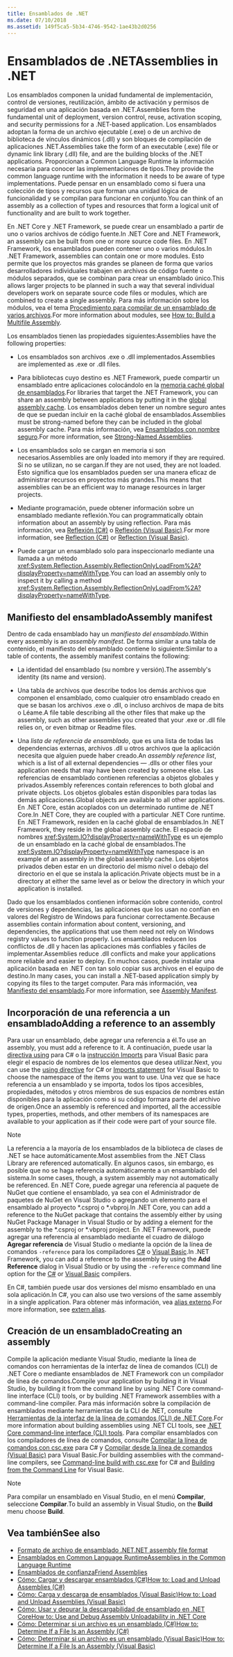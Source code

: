 ```yaml
---
title: Ensamblados de .NET
ms.date: 07/10/2018
ms.assetid: 149f5ca5-5b34-4746-9542-1ae43b2d0256
---
```

# <a name="assemblies-in-net"></a><span data-ttu-id="97c95-102">Ensamblados de .NET</span><span class="sxs-lookup"><span data-stu-id="97c95-102">Assemblies in .NET</span></span>

<span data-ttu-id="97c95-103">Los ensamblados componen la unidad fundamental de implementación, control de versiones, reutilización, ámbito de activación y permisos de seguridad en una aplicación basada en .NET.</span><span class="sxs-lookup"><span data-stu-id="97c95-103">Assemblies form the fundamental unit of deployment, version control, reuse, activation scoping, and security permissions for a .NET-based application.</span></span> <span data-ttu-id="97c95-104">Los ensamblados adoptan la forma de un archivo ejecutable (.exe) o de un archivo de biblioteca de vínculos dinámicos (.dll) y son bloques de compilación de aplicaciones .NET.</span><span class="sxs-lookup"><span data-stu-id="97c95-104">Assemblies take the form of an executable (.exe) file or dynamic link library (.dll) file, and are the building blocks of the .NET applications.</span></span> <span data-ttu-id="97c95-105">Proporcionan a Common Language Runtime la información necesaria para conocer las implementaciones de tipos.</span><span class="sxs-lookup"><span data-stu-id="97c95-105">They provide the common language runtime with the information it needs to be aware of type implementations.</span></span> <span data-ttu-id="97c95-106">Puede pensar en un ensamblado como si fuera una colección de tipos y recursos que forman una unidad lógica de funcionalidad y se compilan para funcionar en conjunto.</span><span class="sxs-lookup"><span data-stu-id="97c95-106">You can think of an assembly as a collection of types and resources that form a logical unit of functionality and are built to work together.</span></span>

<span data-ttu-id="97c95-107">En .NET Core y .NET Framework, se puede crear un ensamblado a partir de uno o varios archivos de código fuente.</span><span class="sxs-lookup"><span data-stu-id="97c95-107">In .NET Core and .NET Framework, an assembly can be built from one or more source code files.</span></span> <span data-ttu-id="97c95-108">En .NET Framework, los ensamblados pueden contener uno o varios módulos.</span><span class="sxs-lookup"><span data-stu-id="97c95-108">In .NET Framework, assemblies can contain one or more modules.</span></span> <span data-ttu-id="97c95-109">Esto permite que los proyectos más grandes se planeen de forma que varios desarrolladores individuales trabajen en archivos de código fuente o módulos separados, que se combinan para crear un ensamblado único.</span><span class="sxs-lookup"><span data-stu-id="97c95-109">This allows larger projects to be planned in such a way that several individual developers work on separate source code files or modules, which are combined to create a single assembly.</span></span> <span data-ttu-id="97c95-110">Para más información sobre los módulos, vea el tema [Procedimiento para compilar de un ensamblado de varios archivos](../../framework/app-domains/how-to-build-a-multifile-assembly.md).</span><span class="sxs-lookup"><span data-stu-id="97c95-110">For more information about modules, see [How to: Build a Multifile Assembly](../../framework/app-domains/how-to-build-a-multifile-assembly.md).</span></span>

<span data-ttu-id="97c95-111">Los ensamblados tienen las propiedades siguientes:</span><span class="sxs-lookup"><span data-stu-id="97c95-111">Assemblies have the following properties:</span></span>

- <span data-ttu-id="97c95-112">Los ensamblados son archivos .exe o .dll implementados.</span><span class="sxs-lookup"><span data-stu-id="97c95-112">Assemblies are implemented as .exe or .dll files.</span></span>

- <span data-ttu-id="97c95-113">Para bibliotecas cuyo destino es .NET Framework, puede compartir un ensamblado entre aplicaciones colocándolo en la [memoria caché global de ensamblados](../../framework/app-domains/gac.md).</span><span class="sxs-lookup"><span data-stu-id="97c95-113">For libraries that target the .NET Framework, you can share an assembly between applications by putting it in the [global assembly cache](../../framework/app-domains/gac.md).</span></span> <span data-ttu-id="97c95-114">Los ensamblados deben tener un nombre seguro antes de que se puedan incluir en la caché global de ensamblados.</span><span class="sxs-lookup"><span data-stu-id="97c95-114">Assemblies must be strong-named before they can be included in the global assembly cache.</span></span> <span data-ttu-id="97c95-115">Para más información, vea [Ensamblados con nombre seguro](../../framework/app-domains/strong-named-assemblies.md).</span><span class="sxs-lookup"><span data-stu-id="97c95-115">For more information, see [Strong-Named Assemblies](../../framework/app-domains/strong-named-assemblies.md).</span></span>

- <span data-ttu-id="97c95-116">Los ensamblados solo se cargan en memoria si son necesarios.</span><span class="sxs-lookup"><span data-stu-id="97c95-116">Assemblies are only loaded into memory if they are required.</span></span> <span data-ttu-id="97c95-117">Si no se utilizan, no se cargan.</span><span class="sxs-lookup"><span data-stu-id="97c95-117">If they are not used, they are not loaded.</span></span> <span data-ttu-id="97c95-118">Esto significa que los ensamblados pueden ser una manera eficaz de administrar recursos en proyectos más grandes.</span><span class="sxs-lookup"><span data-stu-id="97c95-118">This means that assemblies can be an efficient way to manage resources in larger projects.</span></span>

- <span data-ttu-id="97c95-119">Mediante programación, puede obtener información sobre un ensamblado mediante reflexión.</span><span class="sxs-lookup"><span data-stu-id="97c95-119">You can programmatically obtain information about an assembly by using reflection.</span></span> <span data-ttu-id="97c95-120">Para más información, vea [Reflexión (C#)](../../csharp/programming-guide/concepts/reflection.md) o [Reflexión (Visual Basic)](../../visual-basic/programming-guide/concepts/reflection.md).</span><span class="sxs-lookup"><span data-stu-id="97c95-120">For more information, see [Reflection (C#)](../../csharp/programming-guide/concepts/reflection.md) or [Reflection (Visual Basic)](../../visual-basic/programming-guide/concepts/reflection.md).</span></span>

- <span data-ttu-id="97c95-121">Puede cargar un ensamblado solo para inspeccionarlo mediante una llamada a un método <xref:System.Reflection.Assembly.ReflectionOnlyLoadFrom%2A?displayProperty=nameWithType>.</span><span class="sxs-lookup"><span data-stu-id="97c95-121">You can load an assembly only to inspect it by calling a method <xref:System.Reflection.Assembly.ReflectionOnlyLoadFrom%2A?displayProperty=nameWithType>.</span></span>

## <a name="assembly-manifest"></a><span data-ttu-id="97c95-122">Manifiesto del ensamblado</span><span class="sxs-lookup"><span data-stu-id="97c95-122">Assembly manifest</span></span>

<span data-ttu-id="97c95-123">Dentro de cada ensamblado hay un *manifiesto del ensamblado*.</span><span class="sxs-lookup"><span data-stu-id="97c95-123">Within every assembly is an *assembly manifest*.</span></span> <span data-ttu-id="97c95-124">De forma similar a una tabla de contenido, el manifiesto del ensamblado contiene lo siguiente:</span><span class="sxs-lookup"><span data-stu-id="97c95-124">Similar to a table of contents, the assembly manifest contains the following:</span></span>

- <span data-ttu-id="97c95-125">La identidad del ensamblado (su nombre y versión).</span><span class="sxs-lookup"><span data-stu-id="97c95-125">The assembly's identity (its name and version).</span></span>

- <span data-ttu-id="97c95-126">Una tabla de archivos que describe todos los demás archivos que componen el ensamblado, como cualquier otro ensamblado creado en que se basan los archivos .exe o .dll, o incluso archivos de mapa de bits o Léame.</span><span class="sxs-lookup"><span data-stu-id="97c95-126">A file table describing all the other files that make up the assembly, such as other assemblies you created that your .exe or .dll file relies on, or even bitmap or Readme files.</span></span>

- <span data-ttu-id="97c95-127">Una *lista de referencia de ensamblado*, que es una lista de todas las dependencias externas, archivos .dll u otros archivos que la aplicación necesita que alguien puede haber creado.</span><span class="sxs-lookup"><span data-stu-id="97c95-127">An *assembly reference list*, which is a list of all external dependencies — .dlls or other files your application needs that may have been created by someone else.</span></span> <span data-ttu-id="97c95-128">Las referencias de ensamblado contienen referencias a objetos globales y privados.</span><span class="sxs-lookup"><span data-stu-id="97c95-128">Assembly references contain references to both global and private objects.</span></span> <span data-ttu-id="97c95-129">Los objetos globales están disponibles para todas las demás aplicaciones.</span><span class="sxs-lookup"><span data-stu-id="97c95-129">Global objects are available to all other applications.</span></span> <span data-ttu-id="97c95-130">En .NET Core, están acoplados con un determinado runtime de .NET Core.</span><span class="sxs-lookup"><span data-stu-id="97c95-130">In .NET Core, they are coupled with a particular .NET Core runtime.</span></span> <span data-ttu-id="97c95-131">En .NET Framework, residen en la caché global de ensamblados.</span><span class="sxs-lookup"><span data-stu-id="97c95-131">In .NET Framework, they reside in the global assembly cache.</span></span> <span data-ttu-id="97c95-132">El espacio de nombres <xref:System.IO?displayProperty=nameWithType> es un ejemplo de un ensamblado en la caché global de ensamblados.</span><span class="sxs-lookup"><span data-stu-id="97c95-132">The <xref:System.IO?displayProperty=nameWithType> namespace is an example of an assembly in the global assembly cache.</span></span> <span data-ttu-id="97c95-133">Los objetos privados deben estar en un directorio del mismo nivel o debajo del directorio en el que se instala la aplicación.</span><span class="sxs-lookup"><span data-stu-id="97c95-133">Private objects must be in a directory at either the same level as or below the directory in which your application is installed.</span></span>

<span data-ttu-id="97c95-134">Dado que los ensamblados contienen información sobre contenido, control de versiones y dependencias, las aplicaciones que los usan no confían en valores del Registro de Windows para funcionar correctamente.</span><span class="sxs-lookup"><span data-stu-id="97c95-134">Because assemblies contain information about content, versioning, and dependencies, the applications that use them need not rely on Windows registry values to function properly.</span></span> <span data-ttu-id="97c95-135">Los ensamblados reducen los conflictos de .dll y hacen las aplicaciones más confiables y fáciles de implementar.</span><span class="sxs-lookup"><span data-stu-id="97c95-135">Assemblies reduce .dll conflicts and make your applications more reliable and easier to deploy.</span></span> <span data-ttu-id="97c95-136">En muchos casos, puede instalar una aplicación basada en .NET con tan solo copiar sus archivos en el equipo de destino.</span><span class="sxs-lookup"><span data-stu-id="97c95-136">In many cases, you can install a .NET-based application simply by copying its files to the target computer.</span></span> <span data-ttu-id="97c95-137">Para más información, vea [Manifiesto del ensamblado](../../framework/app-domains/assembly-manifest.md).</span><span class="sxs-lookup"><span data-stu-id="97c95-137">For more information, see [Assembly Manifest](../../framework/app-domains/assembly-manifest.md).</span></span>

## <a name="adding-a-reference-to-an-assembly"></a><span data-ttu-id="97c95-138">Incorporación de una referencia a un ensamblado</span><span class="sxs-lookup"><span data-stu-id="97c95-138">Adding a reference to an assembly</span></span>

<span data-ttu-id="97c95-139">Para usar un ensamblado, debe agregar una referencia a él.</span><span class="sxs-lookup"><span data-stu-id="97c95-139">To use an assembly, you must add a reference to it.</span></span> <span data-ttu-id="97c95-140">A continuación, puede usar la [directiva using](../../csharp/language-reference/keywords/using-directive.md) para C# o la [instrucción Imports](../../visual-basic/language-reference/statements/imports-statement-net-namespace-and-type.md) para Visual Basic para elegir el espacio de nombres de los elementos que desea utilizar.</span><span class="sxs-lookup"><span data-stu-id="97c95-140">Next, you can use the [using directive](../../csharp/language-reference/keywords/using-directive.md) for C# or [Imports statement](../../visual-basic/language-reference/statements/imports-statement-net-namespace-and-type.md) for Visual Basic to choose the namespace of the items you want to use.</span></span> <span data-ttu-id="97c95-141">Una vez que se hace referencia a un ensamblado y se importa, todos los tipos accesibles, propiedades, métodos y otros miembros de sus espacios de nombres están disponibles para la aplicación como si su código formara parte del archivo de origen.</span><span class="sxs-lookup"><span data-stu-id="97c95-141">Once an assembly is referenced and imported, all the accessible types, properties, methods, and other members of its namespaces are available to your application as if their code were part of your source file.</span></span>

> [!NOTE]
> <span data-ttu-id="97c95-142">La referencia a la mayoría de los ensamblados de la biblioteca de clases de .NET se hace automáticamente.</span><span class="sxs-lookup"><span data-stu-id="97c95-142">Most assemblies from the .NET Class Library are referenced automatically.</span></span> <span data-ttu-id="97c95-143">En algunos casos, sin embargo, es posible que no se haga referencia automáticamente a un ensamblado del sistema.</span><span class="sxs-lookup"><span data-stu-id="97c95-143">In some cases, though, a system assembly may not automatically be referenced.</span></span> <span data-ttu-id="97c95-144">En .NET Core, puede agregar una referencia al paquete de NuGet que contiene el ensamblado, ya sea con el Administrador de paquetes de NuGet en Visual Studio o agregando un elemento [<PackageReference>](../../core/tools/dependencies.md#the-new-packagereference-element) para el ensamblado al proyecto \*.csproj o \*.vbproj.</span><span class="sxs-lookup"><span data-stu-id="97c95-144">In .NET Core, you can add a reference to the NuGet package that contains the assembly either by using NuGet Package Manager in Visual Studio or by adding a [<PackageReference>](../../core/tools/dependencies.md#the-new-packagereference-element) element for the assembly to the \*.csproj or \*.vbproj project.</span></span> <span data-ttu-id="97c95-145">En .NET Framework, puede agregar una referencia al ensamblado mediante el cuadro de diálogo **Agregar referencia** de Visual Studio o mediante la opción de la línea de comandos `-reference` para los compiladores [C#](../../csharp/language-reference/compiler-options/reference-compiler-option.md) o [Visual Basic](../../visual-basic/reference/command-line-compiler/reference.md).</span><span class="sxs-lookup"><span data-stu-id="97c95-145">In .NET Framework, you can add a reference to the assembly by using the **Add Reference** dialog in Visual Studio or by using the `-reference` command line option for the [C#](../../csharp/language-reference/compiler-options/reference-compiler-option.md) or [Visual Basic](../../visual-basic/reference/command-line-compiler/reference.md) compilers.</span></span>

<span data-ttu-id="97c95-146">En C#, también puede usar dos versiones del mismo ensamblado en una sola aplicación.</span><span class="sxs-lookup"><span data-stu-id="97c95-146">In C#, you can also use two versions of the same assembly in a single application.</span></span> <span data-ttu-id="97c95-147">Para obtener más información, vea [alias externo](../../csharp/language-reference/keywords/extern-alias.md).</span><span class="sxs-lookup"><span data-stu-id="97c95-147">For more information, see [extern alias](../../csharp/language-reference/keywords/extern-alias.md).</span></span>

## <a name="creating-an-assembly"></a><span data-ttu-id="97c95-148">Creación de un ensamblado</span><span class="sxs-lookup"><span data-stu-id="97c95-148">Creating an assembly</span></span>

<span data-ttu-id="97c95-149">Compile la aplicación mediante Visual Studio, mediante la línea de comandos con herramientas de la interfaz de línea de comandos (CLI) de .NET Core o mediante ensamblados de .NET Framework con un compilador de línea de comandos.</span><span class="sxs-lookup"><span data-stu-id="97c95-149">Compile your application by building it in Visual Studio, by building it from the command line by using .NET Core command-line interface (CLI) tools, or by building .NET Framework assemblies with a command-line compiler.</span></span> <span data-ttu-id="97c95-150">Para más información sobre la compilación de ensamblados mediante herramientas de la CLI de .NET, consulte [Herramientas de la interfaz de la línea de comandos (CLI) de .NET Core](../../core/tools/index.md).</span><span class="sxs-lookup"><span data-stu-id="97c95-150">For more information about building assemblies using .NET CLI tools, see [.NET Core command-line interface (CLI) tools](../../core/tools/index.md).</span></span> <span data-ttu-id="97c95-151">Para compilar ensamblados con los compiladores de línea de comandos, consulte [Compilar la línea de comandos con csc.exe](../../csharp/language-reference/compiler-options/command-line-building-with-csc-exe.md) para C# y [Compilar desde la línea de comandos (Visual Basic)](../../visual-basic/reference/command-line-compiler/building-from-the-command-line.md) para Visual Basic.</span><span class="sxs-lookup"><span data-stu-id="97c95-151">For building assemblies with the command-line compilers, see [Command-line build with csc.exe](../../csharp/language-reference/compiler-options/command-line-building-with-csc-exe.md) for C# and [Building from the Command Line](../../visual-basic/reference/command-line-compiler/building-from-the-command-line.md) for Visual Basic.</span></span>

> [!NOTE]
> <span data-ttu-id="97c95-152">Para compilar un ensamblado en Visual Studio, en el menú **Compilar**, seleccione **Compilar**.</span><span class="sxs-lookup"><span data-stu-id="97c95-152">To build an assembly in Visual Studio, on the **Build** menu choose **Build**.</span></span>

## <a name="see-also"></a><span data-ttu-id="97c95-153">Vea también</span><span class="sxs-lookup"><span data-stu-id="97c95-153">See also</span></span>

- [<span data-ttu-id="97c95-154">Formato de archivo de ensamblado .NET</span><span class="sxs-lookup"><span data-stu-id="97c95-154">.NET assembly file format</span></span>](file-format.md)
- [<span data-ttu-id="97c95-155">Ensamblados en Common Language Runtime</span><span class="sxs-lookup"><span data-stu-id="97c95-155">Assemblies in the Common Language Runtime</span></span>](../../framework/app-domains/assemblies-in-the-common-language-runtime.md)
- [<span data-ttu-id="97c95-156">Ensamblados de confianza</span><span class="sxs-lookup"><span data-stu-id="97c95-156">Friend Assemblies</span></span>](friend-assemblies.md)
- [<span data-ttu-id="97c95-157">Cómo: Cargar y descargar ensamblados (C#)</span><span class="sxs-lookup"><span data-stu-id="97c95-157">How to: Load and Unload Assemblies (C#)</span></span>](../../csharp/programming-guide/concepts/assemblies-gac/how-to-load-and-unload-assemblies.md)
- [<span data-ttu-id="97c95-158">Cómo: Carga y descarga de ensamblados (Visual Basic)</span><span class="sxs-lookup"><span data-stu-id="97c95-158">How to: Load and Unload Assemblies (Visual Basic)</span></span>](../../visual-basic/programming-guide/concepts/assemblies-gac/how-to-load-and-unload-assemblies.md)
- [<span data-ttu-id="97c95-159">Cómo: Usar y depurar la descargabilidad de ensamblado en .NET Core</span><span class="sxs-lookup"><span data-stu-id="97c95-159">How to: Use and Debug Assembly Unloadability in .NET Core</span></span>](unloadability-howto.md)
- [<span data-ttu-id="97c95-160">Cómo: Determinar si un archivo es un ensamblado (C#)</span><span class="sxs-lookup"><span data-stu-id="97c95-160">How to: Determine If a File Is an Assembly (C#)</span></span>](../../csharp/programming-guide/concepts/assemblies-gac/how-to-determine-if-a-file-is-an-assembly.md)
- [<span data-ttu-id="97c95-161">Cómo: Determinar si un archivo es un ensamblado (Visual Basic)</span><span class="sxs-lookup"><span data-stu-id="97c95-161">How to: Determine If a File Is an Assembly (Visual Basic)</span></span>](../../visual-basic/programming-guide/concepts/assemblies-gac/how-to-determine-if-a-file-is-an-assembly.md)
